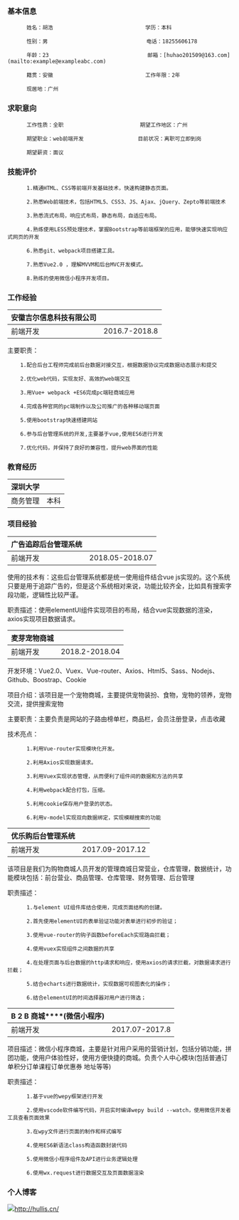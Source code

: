 
<h3>基本信息</h3> 

          姓名：胡浩                             学历：本科
    
          性别：男                               电话：18255606178
    
          年龄：23                               邮箱：[huhao201509@163.com](mailto:example@exampleabc.com)
    
          籍贯：安徽                             工作年限：2年
    
          现居地：广州
<h3>求职意向</h3>  

          工作性质：全职                        期望工作地区：广州
    
          期望职业：web前端开发                 目前状况：离职可立即到岗
    
          期望薪资：面议

<h3>技能评价</h3> 

          1.精通HTML、CSS等前端开发基础技术，快速构建静态页面。
    
          2.熟悉Web前端技术，包括HTML5、CSS3、JS、Ajax、jQuery、Zepto等前端技术
    
          3.熟悉流式布局，响应式布局，静态布局，自适应布局。
    
          4.熟练使用LESS预处理技术，掌握Bootstrap等前端框架的应用，能够快速实现响应式网页的开发
    
          6.熟悉git、webpack项目搭建工具。
    
          7.熟悉Vue2.0 ，理解MVVM和后台MVC开发模式。
    
          8.熟练的使用微信小程序开发项目。

<h3>工作经验</h3> 

| 安徽吉尔信息科技有限公司 |   |
| --- | --- |
| 前端开发  | 2016.7-2018.8  |

主要职责：

        1.配合后台工程师完成前后台数据对接交互，根据数据协议完成数据动态展示和提交
    
        2.优化web代码，实现友好、高效的web端交互
    
        3.用Vue+ webpack +ES6完成pc端轻商城应用
    
        4.完成各种官网的pc端制作以及公司推广的各种移动端页面
    
        5.使用bootstrap快速搭建网站
    
        6.参与后台管理系统的开发,主要基于vue,使用ES6进行开发
    
        7.优化代码，并保持了良好的兼容性，提升web界面的性能

<h3>教育经历</h3> 

| 深圳大学 |      |
| -------- | ---- |
| 商务管理 | 本科 |


<h3>项目经验</h3> 

| **广告追踪后台管理系统** |   |
| --- | --- |
| 前端开发  | 2018.05-2018.07  |

使用的技术有：这些后台管理系统都是统一使用组件结合vue js实现的。这个系统只要是用于追踪广告的，但是这个系统相对来说，功能比较齐全，比如具有搜索字段功能，逻辑性比较严谨。

职责描述：使用elementUI组件实现项目的布局，结合vue实现数据的渲染，axios实现项目数据请求。

| **麦芽宠物商城** |   |
| --- | --- |
| 前端开发  | 2018.2-2018.04  |

开发环境：Vue2.0、Vuex、Vue-router、Axios、Html5、Sass、Nodejs、Github、Boostrap、Cookie

项目介绍：该项目是一个宠物商城，主要提供宠物装扮、食物，宠物的领养，宠物交流，提供搜索宠物

主要职责：主要负责是网站的子路由榜单栏，商品栏，会员注册登录，点击收藏

技术亮点：

          1.利用Vue-router实现模块化开发。
          
          2.利用Axios实现数据请求。
          
          3.利用Vuex实现状态管理，从而便利了组件间的数据和方法的共享
          
          4.利用webpack配合打包，压缩。
          
          5.利用cookie保存用户登录的状态。
          
          6.利用v-model实现双向数据绑定，实现模糊搜索的功能

| **优乐购**后台管理系统 |   |
| --- | --- |
| 前端开发  | 2017.09-2017.12  |

该项目是我们为购物商城人员开发的管理商城日常营业，仓库管理，数据统计，功能模块包括：前台营业、商品管理、仓库管理、财务管理、后台管理

职责描述：

          1.与element UI组件库结合使用，完成页面结构的创建。
          
          2.首先使用elementUI的表单验证功能对表单进行初步的验证；
          
          3.使用vue-router的钩子函数beforeEach实现路由拦截；
          
          4.使用vuex实现组件之间数据的共享
          
          4.在处理页面与后台数据的http请求和响应，使用axios的请求拦截，对数据请求进行拦截；
          
          5.结合echarts进行数据统计，实现数据可视图表化的操作；
          
          6.结合elementUI的时间选择器对用户进行筛选；

| **B** 2 ****B**** 商城****(****微信小程序**)** |   |
| --- | --- |
| 前端开发  | 2017.07-2017.8  |

项目描述：微信小程序商城，主要是针对用户采用的营销计划，包括分销功能，拼团功能，使用户体验性好，使用方便快捷的商城。负责个人中心模块(包括普通订单积分订单课程订单优惠券  地址等等)

职责描述：

          1.基于vue的wepy框架进行开发
    
          2.使用vscode软件编写代码，开启实时编译wepy build --watch，使用微信开发者工具查看页面效果
    
          3.在wpy文件进行页面的制作和样式编写
    
          4.使用ES6新语法class构造函数封装代码
    
          5.使用微信小程序组件及API进行业务逻辑处理
    
          6.使用wx.request进行数据交互及页面数据渲染

<h3>个人博客</h3> 

 ![](./)http://hullis.cn/